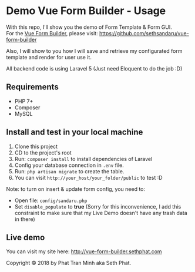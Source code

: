# Demo Vue Form Builder - Usage
With this repo, I'll show you the demo of Form Template & Form GUI.   
For the [Vue Form Builder](https://github.com/sethsandaru/vue-form-builder), please visit: https://github.com/sethsandaru/vue-form-builder

Also, I will show to you how I will save and retrieve my configurated form template and render for user use it.

All backend code is using Laravel 5 (Just need Eloquent to do the job :D)

## Requirements
- PHP 7+
- Composer
- MySQL

## Install and test in your local machine
1. Clone this project
2. CD to the project's root
3. Run: `composer install` to install dependencies of Laravel
4. Config your database connection in `.env` file.
5. Run: `php artisan migrate` to create the table.
6. You can visit `http://your_host/your_folder/public` to test :D 

Note: to turn on insert & update form config, you need to:
- Open file: `config/sandaru.php`
- Set `disable_populate` to **true**
(Sorry for this inconvenience, I add this constraint to make sure that my Live Demo doesn't have any trash data in there)

## Live demo
You can visit my site here: http://vue-form-builder.sethphat.com

Copyright &copy; 2018 by Phat Tran Minh aka Seth Phat.